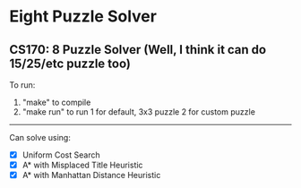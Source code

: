 # Eight Puzzle Solver
CS170: 8 Puzzle Solver (Well, I think it can do 15/25/etc puzzle too)
---
To run: 
1. "make" to compile
2. "make run" to run
    1 for default, 3x3 puzzle
    2 for custom puzzle
---
Can solve using:
- [x] Uniform Cost Search
- [x] A\* with Misplaced Title Heuristic
- [x] A\* with Manhattan Distance Heuristic
